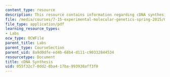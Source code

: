 ```yaml
---
content_type: resource
description: This resource contains information regarding cDNA synthesis.
file: /media/courses/7-15-experimental-molecular-genetics-spring-2015/055f32c70dd28ba417ba993938aff3f0_MIT7_15S15_cDNA_synthesis.pdf
file_type: application/pdf
learning_resource_types:
- Labs
ocw_type: OCWFile
parent_title: Labs
parent_type: CourseSection
parent_uid: 8a9d0dfe-ed4b-68b4-d111-c90332844534
resourcetype: Document
title: cDNA Synthesis
uid: 055f32c7-0dd2-8ba4-17ba-993938aff3f0
---
```

